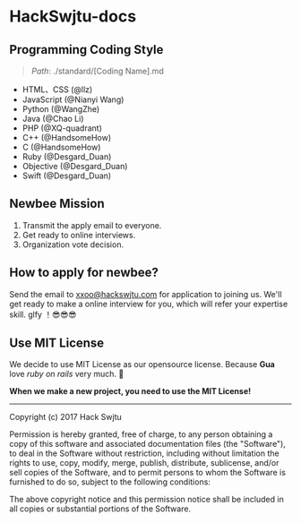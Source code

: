 # HackSwjtu-docs

## Programming Coding Style

> *Path*: ./standard/[Coding Name].md

* HTML、CSS (@llz)
* JavaScript (@Nianyi Wang)
* Python (@WangZhe)
* Java (@Chao Li)
* PHP (@XQ-quadrant)
* C++ (@HandsomeHow)
* C (@HandsomeHow)
* Ruby (@Desgard_Duan)
* Objective (@Desgard_Duan)
* Swift (@Desgard_Duan)

## Newbee Mission

1. Transmit the apply email to everyone. 
2. Get ready to online interviews.
3. Organization vote decision.

## How to apply for newbee?

Send the email to [xxoo@hackswjtu.com](maito:xxoo@hackswjtu.com) for application to joining us. We'll get ready to make a online interview for you, which will refer your expertise skill. glfy ！😎😎😎

## Use MIT License

We decide to use MIT License as our opensource license. Because **Gua** love *ruby on rails* very much. 👀

**When we make a new project, you need to use the MIT License!**

---

Copyright (c) 2017 Hack Swjtu

Permission is hereby granted, free of charge, to any person obtaining a copy
of this software and associated documentation files (the "Software"), to deal
in the Software without restriction, including without limitation the rights
to use, copy, modify, merge, publish, distribute, sublicense, and/or sell
copies of the Software, and to permit persons to whom the Software is
furnished to do so, subject to the following conditions:

The above copyright notice and this permission notice shall be included in all
copies or substantial portions of the Software. 




